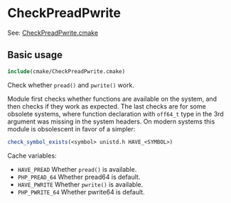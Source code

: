 # CheckPreadPwrite

See: [CheckPreadPwrite.cmake](https://github.com/petk/php-build-system/blob/master/cmake/ext/session/cmake/CheckPreadPwrite.cmake)

## Basic usage

```cmake
include(cmake/CheckPreadPwrite.cmake)
```

Check whether `pread()` and `pwrite()` work.

Module first checks whether functions are available on the system, and then
checks if they work as expected. The last checks are for some obsolete systems,
where function declaration with `off64_t` type in the 3rd argument was missing
in the system headers. On modern systems this module is obsolescent in favor of
a simpler:

```cmake
check_symbol_exists(<symbol> unistd.h HAVE_<SYMBOL>)
```

Cache variables:

* `HAVE_PREAD`
    Whether `pread()` is available.
* `PHP_PREAD_64`
    Whether pread64 is default.
* `HAVE_PWRITE`
    Whether `pwrite()` is available.
* `PHP_PWRITE_64`
    Whether pwrite64 is default.
